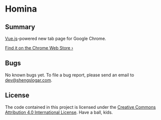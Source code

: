 Homina
======

Summary
-------
[Vue.js](https://vuejs.org/)-powered new tab page for Google Chrome.

[Find it on the Chrome Web Store &rsaquo;](https://chrome.google.com/webstore/detail/homina/fioieebccopjgmnhbgkcfnhaijefjjpj)

Bugs
----
No known bugs yet. To file a bug report, please send an email to
[dev@shengslogar.com](mailto:dev@shengslogar.com?subject=Homina+Bug+Report).

License
-------

The code contained in this project is licensed under the
[Creative Commons Attribution 4.0 International License](http://creativecommons.org/licenses/by/4.0/).
Have a ball, kids.